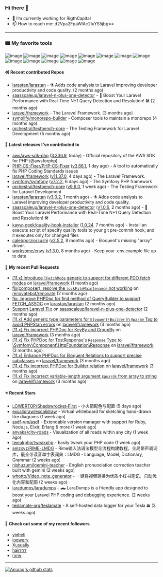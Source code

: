 ### Hi there 👋

- 🔭 I’m currently working for RigthCapital
- 📫 How to reach me: d2Vpa2FpaWlAc2luYS5jbg==

---

### 📟 My favorite tools
![image](https://img.shields.io/badge/Laravel-FF2D20?style=for-the-badge&logo=laravel&logoColor=white)
![image](http://img.shields.io/badge/-PHPStorm-181717?style=for-the-badge&logo=phpstorm&logoColor=white)
![image](https://img.shields.io/badge/Github%20Actions-282a2e?style=for-the-badge&logo=githubactions&logoColor=367cfe)
![image](https://img.shields.io/badge/Jira-0052CC?style=for-the-badge&logo=Jira&logoColor=white)
![image](https://img.shields.io/badge/Sentry-black?style=for-the-badge&logo=Sentry&logoColor=#362D59)
![image](https://img.shields.io/badge/ChatGPT-74aa9c?style=for-the-badge&logo=openai&logoColor=white)
![image](https://img.shields.io/badge/Medium-12100E?style=for-the-badge&logo=medium&logoColor=white)
![image](https://img.shields.io/badge/RSS-FFA500?style=for-the-badge&logo=rss&logoColor=white)
![image](https://img.shields.io/badge/Amazon_AWS-FF9900?style=for-the-badge&logo=amazonaws&logoColor=white)
![image](https://img.shields.io/badge/Slack-4A154B?style=for-the-badge&logo=slack&logoColor=white)
![image](https://img.shields.io/badge/Zoom-2D8CFF?style=for-the-badge&logo=zoom&logoColor=white)
![image](https://img.shields.io/badge/Netflix-E50914?style=for-the-badge&logo=netflix&logoColor=white)
![image](https://img.shields.io/badge/Spotify-1ED760?&style=for-the-badge&logo=spotify&logoColor=white)

#### 🪅 Recent contributed Repos

- [larastan/larastan](https://github.com/larastan/larastan) - ⚗️ Adds code analysis to Laravel improving developer productivity and code quality. (2 months ago)
- [saasscaleup/laravel-n-plus-one-detector](https://github.com/saasscaleup/laravel-n-plus-one-detector) - 🚀 Boost Your Laravel Performance with Real-Time N&#43;1 Query Detection and Resolution! 🛠️ (2 months ago)
- [laravel/framework](https://github.com/laravel/framework) - The Laravel Framework. (3 months ago)
- [symplify/monorepo-builder](https://github.com/symplify/monorepo-builder) - Composer tools to maintain a monorepo (4 months ago)
- [orchestral/testbench-core](https://github.com/orchestral/testbench-core) - The Testing Framework for Laravel Development (5 months ago)

#### 🔭 Latest releases I've contributed to

- [aws/aws-sdk-php](https://github.com/aws/aws-sdk-php) ([3.336.9](https://github.com/aws/aws-sdk-php/releases/tag/3.336.9), today) - Official repository of the AWS SDK for PHP (@awsforphp)
- [PHP-CS-Fixer/PHP-CS-Fixer](https://github.com/PHP-CS-Fixer/PHP-CS-Fixer) ([v3.66.1](https://github.com/PHP-CS-Fixer/PHP-CS-Fixer/releases/tag/v3.66.1), 1 day ago) - A tool to automatically fix PHP Coding Standards issues
- [laravel/framework](https://github.com/laravel/framework) ([v11.37.0](https://github.com/laravel/framework/releases/tag/v11.37.0), 4 days ago) - The Laravel Framework.
- [symfony/symfony](https://github.com/symfony/symfony) ([v7.2.2](https://github.com/symfony/symfony/releases/tag/v7.2.2), 6 days ago) - The Symfony PHP framework
- [orchestral/testbench-core](https://github.com/orchestral/testbench-core) ([v9.9.0](https://github.com/orchestral/testbench-core/releases/tag/v9.9.0), 1 week ago) - The Testing Framework for Laravel Development
- [larastan/larastan](https://github.com/larastan/larastan) ([v3.0.2](https://github.com/larastan/larastan/releases/tag/v3.0.2), 1 month ago) - ⚗️ Adds code analysis to Laravel improving developer productivity and code quality.
- [saasscaleup/laravel-n-plus-one-detector](https://github.com/saasscaleup/laravel-n-plus-one-detector) ([v1.0.6](https://github.com/saasscaleup/laravel-n-plus-one-detector/releases/tag/v1.0.6), 2 months ago) - 🚀 Boost Your Laravel Performance with Real-Time N&#43;1 Query Detection and Resolution! 🛠️
- [kayw-geek/quality-hook-installer](https://github.com/kayw-geek/quality-hook-installer) ([1.0.24](https://github.com/kayw-geek/quality-hook-installer/releases/tag/1.0.24), 7 months ago) - Install an execute script of specify quality tools to your git pre-commit hook, and it executes only for changed files
- [calebporzio/sushi](https://github.com/calebporzio/sushi) ([v2.5.2](https://github.com/calebporzio/sushi/releases/tag/v2.5.2), 8 months ago) - Eloquent&#39;s missing &#34;array&#34; driver.
- [worksome/envy](https://github.com/worksome/envy) ([v1.3.0](https://github.com/worksome/envy/releases/tag/v1.3.0), 8 months ago) - Keep your .env.example file up to date

#### 🔨 My recent Pull Requests

- [[11.x] Introduce `TFetchMode` generic to support for different PDO fetch modes](https://github.com/laravel/framework/pull/53477) on [laravel/framework](https://github.com/laravel/framework) (1 month ago)
- [fix(composer): resolve the `lockFileMaintenance` not working](https://github.com/renovatebot/renovate/pull/32384) on [renovatebot/renovate](https://github.com/renovatebot/renovate) (2 months ago)
- [fix: improve PHPDoc for find method of QueryBuilder to support FETCH_ASSOC](https://github.com/larastan/larastan/pull/2081) on [larastan/larastan](https://github.com/larastan/larastan) (2 months ago)
- [Support Laravel 11.x](https://github.com/saasscaleup/laravel-n-plus-one-detector/pull/3) on [saasscaleup/laravel-n-plus-one-detector](https://github.com/saasscaleup/laravel-n-plus-one-detector) (2 months ago)
- [[11.x] Add generic type parameters for `Eloquent\Builder` in `@param` Tag to avoid PHPStan errors](https://github.com/laravel/framework/pull/52944) on [laravel/framework](https://github.com/laravel/framework) (3 months ago)
- [[11.x] Fix incorrect PHPDoc for KeyBy and GroupBy](https://github.com/laravel/framework/pull/52918) on [laravel/framework](https://github.com/laravel/framework) (3 months ago)
- [[11.x] Fix PHPDoc for TestResponse&#39;s `Response` Type to \Symfony\Component\HttpFoundation\Response](https://github.com/laravel/framework/pull/52915) on [laravel/framework](https://github.com/laravel/framework) (3 months ago)
- [[11.x] Enhance PHPDoc for Eloquent Relations to support precise subclasses](https://github.com/laravel/framework/pull/52775) on [laravel/framework](https://github.com/laravel/framework) (3 months ago)
- [[11.x] Fix incorrect PHPDoc for Builder relation](https://github.com/laravel/framework/pull/52754) on [laravel/framework](https://github.com/laravel/framework) (3 months ago)
- [[11.x] Fix incorrect variable-length argument `$guards` from array to string](https://github.com/laravel/framework/pull/52719) on [laravel/framework](https://github.com/laravel/framework) (3 months ago)

#### ⭐ Recent Stars

- [LOWERTOP/Shadowrocket-First](https://github.com/LOWERTOP/Shadowrocket-First) - 小火箭配色与配置 (5 days ago)
- [excalidraw/excalidraw](https://github.com/excalidraw/excalidraw) - Virtual whiteboard for sketching hand-drawn like diagrams (1 week ago)
- [asdf-vm/asdf](https://github.com/asdf-vm/asdf) - Extendable version manager with support for Ruby, Node.js, Elixir, Erlang &amp; more (1 week ago)
- [anvaka/city-roads](https://github.com/anvaka/city-roads) - Visualization of all roads within any city (1 week ago)
- [tweakphp/tweakphp](https://github.com/tweakphp/tweakphp) - Easily tweak your PHP code (1 week ago)
- [amzxyz/RIME-LMDG](https://github.com/amzxyz/RIME-LMDG) - Rime输入法语法模型全流程构建教程，全局带声调词库，最全带读音单字表词典：LMDG - Language, Model, Dictionary, Grammar (2 weeks ago)
- [nishuzumi/gemini-teacher](https://github.com/nishuzumi/gemini-teacher) - English pronunciation correction teacher built with gemini (2 weeks ago)
- [whotto/Video_note_generator](https://github.com/whotto/Video_note_generator) - 一键将视频转换为优质小红书笔记，自动优化内容和配图 (2 weeks ago)
- [laradumps/laradumps](https://github.com/laradumps/laradumps) - 🛻 LaraDumps is a friendly app designed to boost your Laravel PHP coding and debugging experience. (2 weeks ago)
- [teslamate-org/teslamate](https://github.com/teslamate-org/teslamate) - A self-hosted data logger for your Tesla  🚘 (3 weeks ago)

#### 👯 Check out some of my recent followers

- [yinheli](https://github.com/yinheli)
- [ipqwery](https://github.com/ipqwery)
- [Xusually](https://github.com/Xusually)
- [hairrrrr](https://github.com/hairrrrr)
- [rxrw](https://github.com/rxrw)


---



[![Anurag's github stats](https://github-readme-stats.vercel.app/api?username=kayw-geek&show_icons=true&theme=onedark)](https://github.com/kayw-geek)

